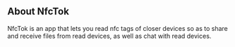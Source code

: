 ## About NfcTok

NfcTok is an app that lets you read nfc tags of closer devices so as to share and receive files from read devices, as well as chat with read devices.